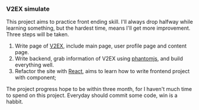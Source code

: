 ### V2EX simulate

This project aims to practice front ending skill. I'll always drop halfway while learning something, but the hardest time, means I'll get more improvement. 
Three steps will be taken.
1. Write page of [V2EX](https://www.v2ex.com/), include main page, user profile page and content page.
1. Write backend, grab information of V2EX using [phantomjs](https://github.com/ariya/phantomjs), and build everything well.
1. Refactor the site with [React](https://github.com/facebook/react), aims to learn how to write frontend project with component;

The project progress hope to be within three month, for I haven't much time to spend on this project. Everyday should commit some code, win is a habbit.